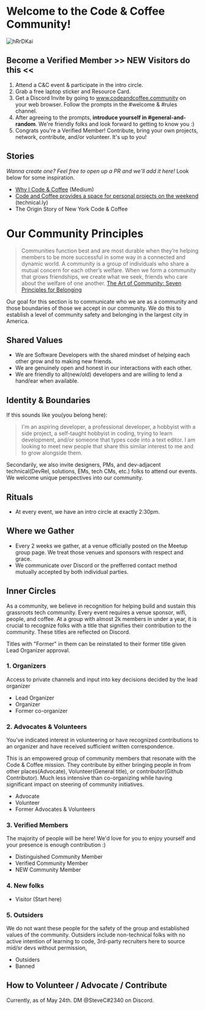 # Welcome to the Code & Coffee Community!
![hRrDKai](https://user-images.githubusercontent.com/10738004/170132859-6e3ef8c2-42d8-4298-9a27-8d8090be94c0.jpeg)

## Become a Verified Member >> NEW Visitors do this <<
1. Attend a C&C event & participate in the intro circle.
2. Grab a free laptop sticker and Resource Card.
3. Get a Discord Invite by going to www.codeandcoffee.community on your web browser. Follow the prompts in the #welcome & #rules channel.
4. After agreeing to the prompts, **introduce yourself in #general-and-random**. We're friendly folks and look forward to getting to know you :)
5. Congrats you're a Verified Member! Contribute, bring your own projects, network, contribute, and/or volunteer. It's up to you!

## Stories
_Wanna create one? Feel free to open up a PR and we'll add it here!_ Look below for some inspiration.
- [Why I Code & Coffee](https://towardsdatascience.com/why-i-code-coffee-e2237ec709bc) (Medium)
- [Code and Coffee provides a space for personal projects on the weekend](https://technical.ly/software-development/code-coffee-dc/) (technical.ly)
- The Origin Story of New York Code & Coffee


# Our Community Principles 
> Communities function best and are most durable when they’re helping members to be more successful in some way in a connected and dynamic world. 
> A community is a group of individuals who share a mutual concern for each other’s welfare. When we form a community that grows friendships, we create what we seek, friends who care about the welfare of one another.
> [The Art of Community: Seven Principles for Belonging](https://www.amazon.com/dp/B01E4KC0U4/)

Our goal for this section is to communicate who we are as a community and those boundaries of those we accept in our community. We do this to establish a level of community safety and belonging in the largest city in America.  

## Shared Values
- We are Software Developers with the shared mindset of helping each other grow and to making new friends. 
- We are genuinely open and honest in our interactions with each other. 
- We are friendly to all(new/old) developers and are willing to lend a hand/ear when available. 

## Identity & Boundaries
If this sounds like you(you belong here):
> I'm an aspiring developer, a professional developer, a hobbyist with a side project, a self-taught hobbyist in coding, trying to learn development, and/or someone that types code into a text editor. I am looking to meet new people that share this similar interest to me and to grow alongside them.

Secondarily, we also invite designers, PMs, and dev-adjacent technical(DevRel, solutions, EMs, tech CMs, etc.) folks to attend our events. We welcome unique perspectives into our community.

## Rituals
- At every event, we have an intro circle at exactly 2:30pm. 

## Where we Gather
- Every 2 weeks we gather, at a venue officially posted on the Meetup group page. We treat those venues and sponsors with respect and grace.
- We communicate over Discord or the prefferred contact method mutually accepted by both individual parties. 


## Inner Circles
As a community, we believe in recognition for helping build and sustain this grassroots tech community. Every event requires a venue sponsor, wifi, people, and coffee. At a group with almost 2k members in under a year, it is crucial to recognize folks with a title that signifies their contribution to the community. These titles are reflected on Discord.

Titles with "Former" in them can be reinstated to their former title given Lead Organizer approval. 

### 1. Organizers
Access to private channels and input into key decisions decided by the lead organizer
- Lead Organizer
- Organizer
- Former co-organizer

### 2. Advocates & Volunteers
You've indicated interest in volunteering or have recognized contributions to an organizer and have received sufficient written correspondence.

This is an empowered group of community members that resonate with the Code & Coffee mission. They contribute by either bringing people in from other places(Advocate), Volunteer(General title), or contributor(Github Contributor). Much less intensive than co-organizing while having significant impact on steering of community initiatives.  
- Advocate
- Volunteer
- Former Advocates & Volunteers

### 3. Verified Members
The majority of people will be here! We'd love for you to enjoy yourself and your presence is enough contribution :)
- Distinguished Community Member
- Verified Community Member
- NEW Community Member

### 4. New folks
- Visitor (Start here)

### 5. Outsiders
We do not want these people for the safety of the group and established values of the community. Outsiders include non-technical folks with no active intention of learning to code, 3rd-party recruiters here to source mid/sr devs without permission, 
- Outsiders
- Banned


## How to Volunteer / Advocate / Contribute
Currently, as of May 24th. DM @SteveC#2340 on Discord.
